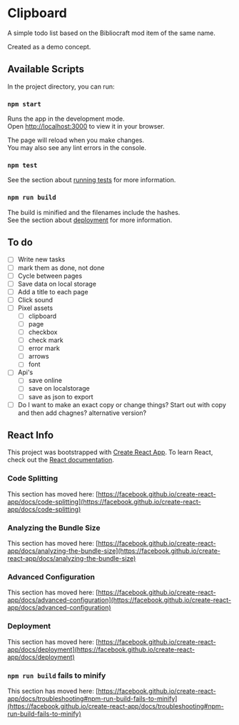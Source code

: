 # Clipboard

A simple todo list based on the Bibliocraft mod item of the same name.

Created as a demo concept.


## Available Scripts

In the project directory, you can run:

### `npm start`

Runs the app in the development mode.\
Open [http://localhost:3000](http://localhost:3000) to view it in your browser.

The page will reload when you make changes.\
You may also see any lint errors in the console.

### `npm test`
See the section about [running tests](https://facebook.github.io/create-react-app/docs/running-tests) for more information.

### `npm run build`
The build is minified and the filenames include the hashes.\
See the section about [deployment](https://facebook.github.io/create-react-app/docs/deployment) for more information.

## To do

- [ ] Write new tasks
- [ ] mark them as done, not done 
- [ ] Cycle between pages
- [ ] Save data on local storage
- [ ] Add a title to each page
- [ ] Click sound
- [ ] Pixel assets
	- [ ] clipboard
	- [ ] page
	- [ ] checkbox
	- [ ] check mark
	- [ ] error mark
	- [ ] arrows
	- [ ] font
- [ ] Api's
    - [ ] save online
    - [ ] save on localstorage
    - [ ] save as json to export
- [ ] Do I want to make an exact copy or change things? Start out with copy and then add chagnes? alternative version?

## React Info
This project was bootstrapped with [Create React App](https://github.com/facebook/create-react-app).
To learn React, check out the [React documentation](https://reactjs.org/).

### Code Splitting

This section has moved here: [https://facebook.github.io/create-react-app/docs/code-splitting](https://facebook.github.io/create-react-app/docs/code-splitting)

### Analyzing the Bundle Size

This section has moved here: [https://facebook.github.io/create-react-app/docs/analyzing-the-bundle-size](https://facebook.github.io/create-react-app/docs/analyzing-the-bundle-size)

### Advanced Configuration

This section has moved here: [https://facebook.github.io/create-react-app/docs/advanced-configuration](https://facebook.github.io/create-react-app/docs/advanced-configuration)

### Deployment

This section has moved here: [https://facebook.github.io/create-react-app/docs/deployment](https://facebook.github.io/create-react-app/docs/deployment)

### `npm run build` fails to minify

This section has moved here: [https://facebook.github.io/create-react-app/docs/troubleshooting#npm-run-build-fails-to-minify](https://facebook.github.io/create-react-app/docs/troubleshooting#npm-run-build-fails-to-minify)

